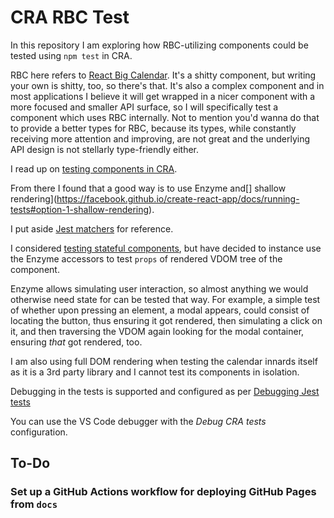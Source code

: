 # CRA RBC Test

In this repository I am exploring how RBC-utilizing components could be tested
using `npm test` in CRA.

RBC here refers to [React Big Calendar](https://github.com/intljusticemission/react-big-calendar).
It's a shitty component, but writing your own is shitty, too, so there's that.
It's also a complex component and in most applications I believe it will get wrapped in a nicer component with a more
focused and smaller API surface, so I will specifically test a component which uses RBC internally.
Not to mention you'd wanna do that to provide a better types for RBC, because its types, while constantly receiving more
attention and improving, are not great and the underlying API design is not stellarly type-friendly either.

I read up on [testing components in CRA](https://facebook.github.io/create-react-app/docs/running-tests#testing-components).

From there I found that a good way is to use Enzyme and[] shallow rendering](https://facebook.github.io/create-react-app/docs/running-tests#option-1-shallow-rendering).

I put aside [Jest matchers](https://jestjs.io/docs/en/expect.html#content) for reference.

I considered [testing stateful components](https://www.reactnative.guide/7-testing/7.3-enzyme-testing.html),
but have decided to instance use the Enzyme accessors to test `props` of rendered VDOM tree of the component.

Enzyme allows simulating user interaction, so almost anything we would otherwise need state for can be tested that way.
For example, a simple test of whether upon pressing an element, a modal appears, could consist of locating the button,
thus ensuring it got rendered, then simulating a click on it, and then traversing the VDOM again looking for the modal
container, ensuring _that_ got rendered, too.

I am also using full DOM rendering when testing the calendar innards itself as
it is a 3rd party library and I cannot test its components in isolation.

Debugging in the tests is supported and configured as per
[Debugging Jest tests](https://facebook.github.io/create-react-app/docs/debugging-tests#debugging-tests-in-visual-studio-code)

You can use the VS Code debugger with the *Debug CRA tests* configuration.

## To-Do

### Set up a GitHub Actions workflow for deploying GitHub Pages from `docs`
